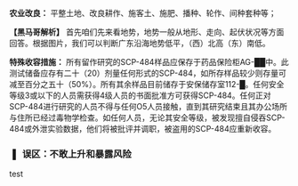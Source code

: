 **农业改良：** 平整土地、改良耕作、施客土、施肥、播种、轮作、间种套种等；

**【黑马哥解析】** 首先咱们先来看地势，地势一般从地形、走向、起伏状况等方面回答。根据图片，我们可以判断广东沿海地势低平，（西）北高（东）南低。

**特殊收容措施：** 所有留作研究的SCP-484样品应保存于药品保险柜AG-██中。此测试储备应存有二十（20）剂量任何形式的SCP-484，如所存样品较少则存量可减至百分之五十（50%）。所有其余样品目前储存于安保储存室112-█。任何安全等级3或以下的人员需获得4级人员的书面批准方可获得SCP-484。任何正对SCP-484进行研究的人员不得与任何O5人员接触，直到其研究结束且其办公场所与住所已经过毒物学检查。如任何人员，无论其安全等级，被发现擅自侵吞SCP-484或外泄实验数据，他们将被批评并调职，被盗用的SCP-484应重新收容。

### **▐**   **误区：不敢上升和暴露风险**

test